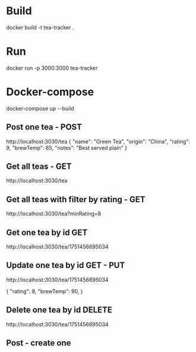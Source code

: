 # Build

docker build -t tea-tracker .

# Run

docker run -p 3000:3000 tea-tracker

# Docker-compose

docker-compose up --build

## Post one tea - POST

http://localhost:3030/tea
{
"name": "Green Tea",
"origin": "China",
"rating": 9,
"brewTemp": 85,
"notes": "Best served plain"
}

## Get all teas - GET

http://localhost:3030/tea

## Get all teas with filter by rating - GET

http://localhost:3030/tea?minRating=8

## Get one tea by id GET

http://localhost:3030/tea/1751456695034

## Update one tea by id GET - PUT

http://localhost:3030/tea/1751456695034

{
"rating": 8,
"brewTemp": 90,
}

## Delete one tea by id DELETE

http://localhost:3030/tea/1751456695034

## Post - create one
